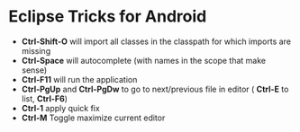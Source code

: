 Eclipse Tricks for 	Android
===========

* __Ctrl-Shift-O__ will import all classes in the classpath for which imports are missing
* __Ctrl-Space__ will autocomplete (with names in the scope that make sense)
* __Ctrl-F11__ will run the application
* __Ctrl-PgUp__ and __Ctrl-PgDw__ to go to next/previous file in editor ( __Ctrl-E__ to list, __Ctrl-F6__)
* __Ctrl-1__ apply quick fix
* __Ctrl-M__ Toggle maximize current editor
